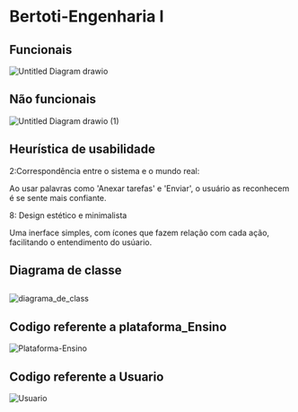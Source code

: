 # Bertoti-Engenharia I
## Funcionais
![Untitled Diagram drawio](https://user-images.githubusercontent.com/88495476/156669506-c6a92dd6-0c42-48ed-bf37-22795711b53f.png)
##
## Não funcionais
![Untitled Diagram drawio (1)](https://user-images.githubusercontent.com/88495476/156674454-51a199b6-b66f-4970-930a-1c1aebedc71c.png)
##


## Heurística de usabilidade 

2:Correspondência entre o sistema e o mundo real:

Ao usar palavras como 'Anexar tarefas' e 'Enviar', o usuário as reconhecem é se sente mais confiante.

8: Design estético e minimalista

Uma inerface simples, com ícones que fazem relação com cada ação, facilitando o entendimento do usúario. 

## Diagrama de classe
##

![diagrama_de_class](https://user-images.githubusercontent.com/88495476/157859231-e1314e0a-c3d0-4844-a7ee-42142e192414.png)

## Codigo referente a plataforma_Ensino
![Plataforma-Ensino](https://user-images.githubusercontent.com/88495476/157899660-87dc6b24-31df-4f82-87d2-75624b189857.png)

## Codigo referente a Usuario
![Usuario](https://user-images.githubusercontent.com/88495476/157899773-9ba2e157-3d64-45ef-a12c-221573f9cf39.png)







